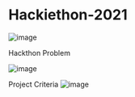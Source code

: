 # Hackiethon-2021
![image](https://user-images.githubusercontent.com/54801860/113507713-8b02a380-958f-11eb-92d9-4996e6eb4003.png)


Hackthon Problem

![image](https://user-images.githubusercontent.com/54801860/113507722-9a81ec80-958f-11eb-8cc5-984da49b630b.png)


Project Criteria
![image](https://user-images.githubusercontent.com/54801860/113507732-a7064500-958f-11eb-981f-3c5c1c52955b.png)
